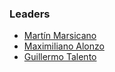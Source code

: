 ### Leaders
* [Martín Marsicano](mailto:martin.marsicano@owasp.org)
* [Maximiliano Alonzo](mailto:maximiliano.alonzo@owasp.org)
* [Guillermo Talento](mailto:guillermo.talento@owasp.org)
